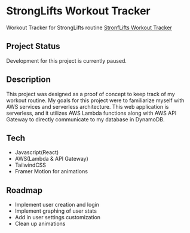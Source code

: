 # StrongLifts Workout Tracker

Workout Tracker for StrongLifts routine [StronfLifts Workout Tracker](https://main.d2fech0f4131sc.amplifyapp.com/)

## Project Status

Development for this project is currently paused.

## Description

This project was designed as a proof of concept to keep track of my workout routine. My goals for this project were to familiarize myself with AWS services and serverless architecture. This web application is serverless, and it utilizes AWS Lambda functions along with AWS API Gateway to directly communicate to my database in DynamoDB.

## Tech

- Javascript(React)
- AWS(Lambda & API Gateway)
- TailwindCSS
- Framer Motion for animations

## Roadmap

- Implement user creation and login
- Implement graphing of user stats
- Add in user settings customization
- Clean up animations

